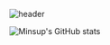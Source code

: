 ![header](https://capsule-render.vercel.app/api?type=rounded&height=150&section=header&text=asdasd&fontSize=70&theme=great-gatsby)

![Minsup's GitHub stats](https://github-readme-stats.vercel.app/api?username=agilestarskim&theme=great-gatsby&show_icons=true)

